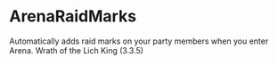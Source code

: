 # ArenaRaidMarks
Automatically adds raid marks on your party members when you enter Arena. Wrath of the Lich King (3.3.5)
